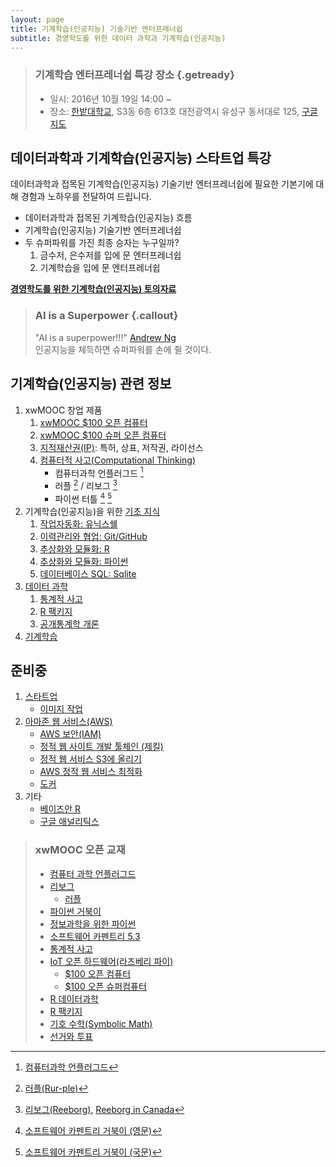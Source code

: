 ```yaml
---
layout: page
title: 기계학습(인공지능) 기술기반 엔터프레너쉽
subtitle: 경영학도를 위한 데이터 과학과 기계학습(인공지능)
---
```


> ### 기계학습 엔터프레너쉽 특강 장소 {.getready}
>
> * 일시: 2016년 10월 19일 14:00 ~ 
> * 장소: [한밭대학교](http://www.hanbat.ac.kr/), S3동 6층 613호
> 대전광역시 유성구 동서대로 125, <a href="http://maps.google.com/maps?q=36.3508036,127.2984221">구글지도</a>

## 데이터과학과 기계학습(인공지능) 스타트업 특강

데이터과학과 접목된 기계학습(인공지능) 기술기반 엔터프레너쉽에 필요한 기본기에 대해 경험과 노하우를 전달하여 드립니다.

* 데이터과학과 접목된 기계학습(인공지능) 흐름
* 기계학습(인공지능) 기술기반 엔터프레너쉽
* 두 슈퍼파워를 가진 최종 승자는 누구일까?
    1. 금수저, 은수저를 입에 문 엔터프레너쉽
    1. 기계학습을 입에 문 엔터프레너쉽

**[경영학도를 위한 기계학습(인공지능) 토의자료](http://statkclee.github.io/slideshows/hanbat/)**

> ### AI is a Superpower {.callout}
>
> "AI is a superpower!!!" [Andrew Ng](https://twitter.com/andrewyng/status/728986380638916609)  
> 인공지능을 체득하면 슈퍼파워를 손에 쥘 것이다.

## 기계학습(인공지능) 관련 정보

1. xwMOOC 창업 제품
    1. [xwMOOC $100 오픈 컴퓨터](http://computer.xwmooc.org/)
    1. [xwMOOC $100 슈퍼 오픈 컴퓨터](http://computers.xwmooc.org/)
    1. [지적재산권(IP)](http://statkclee.github.io/open-source-for-business/): 특허, 상표, 저작권, 라이선스
    1. [컴퓨터적 사고(Computational Thinking)](http://statkclee.github.io/dreamtalk/)
         - 컴퓨터과학 언플러그드 [^1]
         - 러플 [^2] / 리보그 [^3]
         - 파이썬 터틀 [^4] [^5]
1. 기계학습(인공지능)을 위한 [기초 지식](http://swcarpentry.xwmooc.org/)
    1. [작업자동화: 유닉스쉘](http://statkclee.github.io/shell-novice/index-kr.html)
    1. [이력관리와 협업: Git/GitHub](http://statkclee.github.io/git-novice/index-kr.html)
    1. [추상화와 모듈화: R](http://statkclee.github.io/r-novice-inflammation/index-kr.html)
    1. [추상화와 모듈화: 파이썬](http://statkclee.github.io/python-novice-inflammation/index-kr.html)
    1. [데이터베이스 SQL: Sqlite](http://statkclee.github.io/sql-novice-survey/index-kr.html)
1. [데이터 과학](http://data-science.xwmooc.org/)
    1. [통계적 사고](http://think-stat.xwmooc.org/)
    1. [R 팩키지](http://r-pkgs.xwmooc.org/)
    1. [공개통계학 개론](https://github.com/statkclee/openintro-statistics)
1. [기계학습](http://statkclee.github.io/ml/)

## 준비중 

1.  [스타트업](startup.html)
    - [이미지 작업](edit-image.html)
1.  [아마존 웹 서비스(AWS)](aws.html)
    - [AWS 보안(IAM)](aws-iam.html)
    - [정적 웹 사이트 개발 툴체인 (제킬)](aws-jekyll-toolchain.html)
    - [정적 웹 서비스 S3에 올리기](aws-static-web-s3.html)    
    - [AWS 정적 웹 서비스 최적화](aws-static-web-optimization.html)
    - [도커](aws-docker.html)
1.  기타
    -  [베이즈안 R](bayesian-r.html)
    -  [구글 애널리틱스](data-science-ga.html)

[^1]: [컴퓨터과학 언플러그드](http://unplugged.xwmooc.org)
[^2]: [러플(Rur-ple)](http://rur-ple.xwmooc.org/)
[^3]: [리보그(Reeborg)](http://reeborg.xwmooc.org/), [Reeborg in Canada](http://reeborg.ca/docs/kr/)
[^4]: [소프트웨어 카펜트리 거북이 (영문)](http://swcarpentry.github.io/python-novice-turtles/)
[^5]: [소프트웨어 카펜트리 거북이 (국문)](http://swcarpentry.github.io/python-novice-turtles/index-kr.html)

> ### xwMOOC 오픈 교재
> 
> - [컴퓨터 과학 언플러그드](http://unplugged.xwmooc.org)  
> - [리보그](http://reeborg.xwmooc.org)  
>      - [러플](http://rur-ple.xwmooc.org)  
> - [파이썬 거북이](http://swcarpentry.github.io/python-novice-turtles/index-kr.html)  
> - [정보과학을 위한 파이썬](http://python.xwmooc.org)  
> - [소프트웨어 카펜트리 5.3](http://swcarpentry.xwmooc.org)
> - [통계적 사고](http://think-stat.xwmooc.org/)
> - [IoT 오픈 하드웨어(라즈베리 파이)](http://raspberry-pi.xwmooc.org/)
>     - [$100 오픈 컴퓨터](http://computer.xwmooc.org/)   
>     - [$100 오픈 슈퍼컴퓨터](http://computers.xwmooc.org/)
> - [R 데이터과학](http://data-science.xwmooc.org/)
> - [R 팩키지](http://r-pkgs.xwmooc.org/)
> - [기호 수학(Symbolic Math)](http://sympy.xwmooc.org/)
> - [선거와 투표](http://politics.xwmooc.org/)
